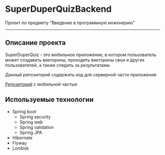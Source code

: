 # SuperDuperQuizBackend

Проект по предмету "Введение в программную инженерию"

---
## Описание проекта

<p>SuperDuperQuiz - это мобильное приложение, в котором пользователь может создавать викторины, проходить викторины свои и других пользователей, а также следить за результатами.</p>
<p>Данный репозиторий содержить код для серверной части приложения</p>
<p><a href="https://github.com/Chantreck/MAD-SuperDuperQuiz" target="_blank">Репозиторий</a> с мобильной частью</p>

## Используемые технологии
* Spring  boot
  * Spring security
  * Spring web
  * Spring validation
  * Spring JPA
* Hibernate
* Flyway
* Lombok
